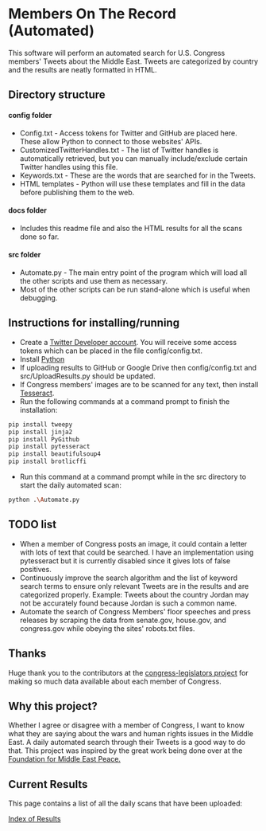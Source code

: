 # Members On The Record (Automated)
This software will perform an automated search for U.S. Congress members' Tweets about the Middle East. Tweets are categorized by country and the results are neatly formatted in HTML.

## Directory structure
#### config folder
* Config.txt - Access tokens for Twitter and GitHub are placed here. These allow Python to connect to those websites' APIs.
* CustomizedTwitterHandles.txt - The list of Twitter handles is automatically retrieved, but you can manually include/exclude certain Twitter handles using this file.
* Keywords.txt - These are the words that are searched for in the Tweets.
* HTML templates - Python will use these templates and fill in the data before publishing them to the web.
#### docs folder
* Includes this readme file and also the HTML results for all the scans done so far.
#### src folder
* Automate.py - The main entry point of the program which will load all the other scripts and use them as necessary.
* Most of the other scripts can be run stand-alone which is useful when debugging.

## Instructions for installing/running
* Create a [Twitter Developer account](https://developer.twitter.com/en/apply-for-access). You will receive some access tokens which can be placed in the file config/config.txt.
* Install [Python](https://www.python.org/downloads/)
* If uploading results to GitHub or Google Drive then config/config.txt and src/UploadResults.py should be updated.
* If Congress members' images are to be scanned for any text, then install [Tesseract](https://tesseract-ocr.github.io/tessdoc/Installation.html).
* Run the following commands at a command prompt to finish the installation:
```bash
pip install tweepy
pip install jinja2
pip install PyGithub
pip install pytesseract
pip install beautifulsoup4
pip install brotlicffi
```
* Run this command at a command prompt while in the src directory to start the daily automated scan:
```bash
python .\Automate.py
```

## TODO list
* When a member of Congress posts an image, it could contain a letter with lots of text that could be searched. I have an implementation using pytesseract but it is currently disabled since it gives lots of false positives.
* Continuously improve the search algorithm and the list of keyword search terms to ensure only relevant Tweets are in the results and are categorized properly. Example: Tweets about the country Jordan may not be accurately found because Jordan is such a common name.
* Automate the search of Congress Members' floor speeches and press releases by scraping the data from senate.gov, house.gov, and congress.gov while obeying the sites' robots.txt files.

## Thanks
Huge thank you to the contributors at the [congress-legislators project](https://github.com/unitedstates/congress-legislators) for making so much data available about each member of Congress.

## Why this project?
Whether I agree or disagree with a member of Congress, I want to know what they are saying about the wars and human rights issues in the Middle East. A daily automated search through their Tweets is a good way to do that. This project was inspired by the great work being done over at the [Foundation for Middle East Peace.](https://fmep.org/resources/?rsearch=&rcat%5B%5D=345)

## Current Results
This page contains a list of all the daily scans that have been uploaded:

[Index of Results](https://justiceproject.github.io/Members-On-The-Record/index-of-results.html)
